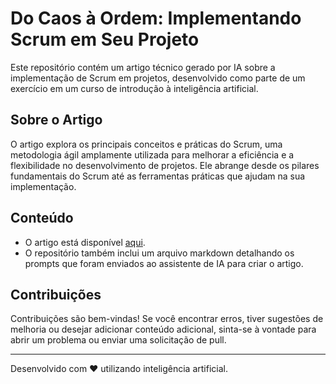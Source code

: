 # Do Caos à Ordem: Implementando Scrum em Seu Projeto

Este repositório contém um artigo técnico gerado por IA sobre a implementação de Scrum em projetos, desenvolvido como parte de um exercício em um curso de introdução à inteligência artificial.

## Sobre o Artigo

O artigo explora os principais conceitos e práticas do Scrum, uma metodologia ágil amplamente utilizada para melhorar a eficiência e a flexibilidade no desenvolvimento de projetos. Ele abrange desde os pilares fundamentais do Scrum até as ferramentas práticas que ajudam na sua implementação.

## Conteúdo

- O artigo está disponível [aqui](https://web.dio.me/articles/do-caos-a-ordem-implementando-scrum-em-seu-projeto?back=%2Farticles&open-modal=true&page=1&order=oldest).
- O repositório também inclui um arquivo markdown detalhando os prompts que foram enviados ao assistente de IA para criar o artigo.

## Contribuições

Contribuições são bem-vindas! Se você encontrar erros, tiver sugestões de melhoria ou desejar adicionar conteúdo adicional, sinta-se à vontade para abrir um problema ou enviar uma solicitação de pull.

---

Desenvolvido com ❤️ utilizando inteligência artificial.
